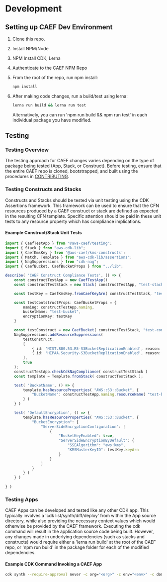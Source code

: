 # Development

## Setting up CAEF Dev Environment

1. Clone this repo.
2. Install NPM/Node
3. NPM Install CDK, Lerna
4. Authenticate to the CAEF NPM Repo
5. From the root of the repo, run npm install:

    ```bash
    npm install
    ```

6. After making code changes, run a build/test using lerna:

    ```bash
    lerna run build && lerna run test
    ```

    Alternatively, you can run 'npm run build && npm run test' in each individual package you have modified.

## Testing

### Testing Overview

The testing approach for CAEF changes varies depending on the type of package being tested (App, Stack, or Construct). Before testing, ensure that
the entire CAEF repo is cloned, bootstrapped, and built using the procedures in [CONTRIBUTING](CONTRIBUTING.md).

### Testing Constructs and Stacks

Constructs and Stacks should be tested via unit testing using the CDK Assertions framework.
This framework can be used to ensure that the CFN resources produced by a CAEF construct or stack are defined
as expected in the resulting CFN template. Specific attention should be paid in these unit tests to any resource
property which has compliance implications.

#### Example Construct/Stack Unit Tests

```typescript
import { CaefTestApp } from "@aws-caef/testing";
import { Stack } from "aws-cdk-lib";
import { CaefKmsKey } from '@aws-caef/kms-constructs';
import { Match, Template } from "aws-cdk-lib/assertions";
import { NagSuppressions } from "cdk-nag";
import { CaefBucket, CaefBucketProps } from "../lib";

describe( 'CAEF Construct Compliance Tests', () => {
    const constructTestApp = new CaefTestApp()
    const constructTestStack = new Stack( constructTestApp, "test-stack" )

    const testKey = CaefKmsKey.fromCaefKeyArn( constructTestStack, "test-key", "arn:test-partition:kms:test-region:test-account:key/test-key" )

    const testContstructProps: CaefBucketProps = {
        naming: constructTestApp.naming,
        bucketName: "test-bucket",
        encryptionKey: testKey
    }

    const testConstruct = new CaefBucket( constructTestStack, "test-construct", testContstructProps )
    NagSuppressions.addResourceSuppressions(
        testConstruct,
        [
            { id: 'NIST.800.53.R5-S3BucketReplicationEnabled', reason: 'CAEF Data Lake does not use bucket replication.' },
            { id: 'HIPAA.Security-S3BucketReplicationEnabled', reason: 'CAEF Data Lake does not use bucket replication.' }
        ],
        true
    );
    constructTestApp.checkCdkNagCompliance( constructTestStack )
    const template = Template.fromStack( constructTestStack );

    test( 'BucketName', () => {
        template.hasResourceProperties( "AWS::S3::Bucket", {
            "BucketName": constructTestApp.naming.resourceName( "test-bucket" )
        } )
    } )

    test( 'DefaultEncryption', () => {
        template.hasResourceProperties( "AWS::S3::Bucket", {
            "BucketEncryption": {
                "ServerSideEncryptionConfiguration": [
                    {
                        "BucketKeyEnabled": true,
                        "ServerSideEncryptionByDefault": {
                            "SSEAlgorithm": "aws:kms",
                            "KMSMasterKeyID": testKey.keyArn
                        }
                    }
                ]
            }
        } )
    } )
    
} )
```

### Testing Apps

CAEF Apps can be developed and tested like any other CDK app. This typically involves a 'cdk list/synth/diff/deploy'
from within the App source directory, while also providing the necessary context values which would otherwise be provided by the CAEF framework.
Executing the cdk command will result in the application source code being built. However, any changes made in underlying dependencies (such as stacks and constructs)
would require either a 'lerna run build' at the root of the CAEF repo, or 'npm run build' in the package folder for each of the modified dependencies.

#### Example CDK Command Invoking a CAEF App

```bash
cdk synth --require-approval never -c org="<org>" -c env="<env>" -c domain="<domain>" -c app_configs="<path/to/config/file>" -c tag_configs="<path/to/tag_config/file>"  -c module_name="<module_name>" --all
```
